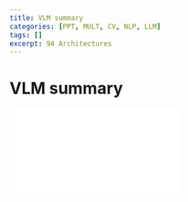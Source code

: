 ```yaml
---
title: VLM summary
categories: [PPT, MULT, CV, NLP, LLM]
tags: []
excerpt: 94 Architectures
---
```


<script src="https://cdn.mathjax.org/mathjax/latest/MathJax.js?config=TeX-AMS-MML_HTMLorMML" type="text/javascript"></script>
# VLM summary

<embed src="/assets/pdf/vlm_summary.pdf" ddtype="application/pdf" />